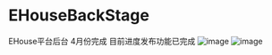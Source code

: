 # EHouseBackStage
EHouse平台后台 4月份完成 目前进度发布功能已完成
![image](https://user-images.githubusercontent.com/57618005/112045426-c0949f00-8b42-11eb-8c3a-e564d4eba99c.png)
![image](https://user-images.githubusercontent.com/57618005/112046273-b9ba5c00-8b43-11eb-8899-6c18c35f7bf6.png)
